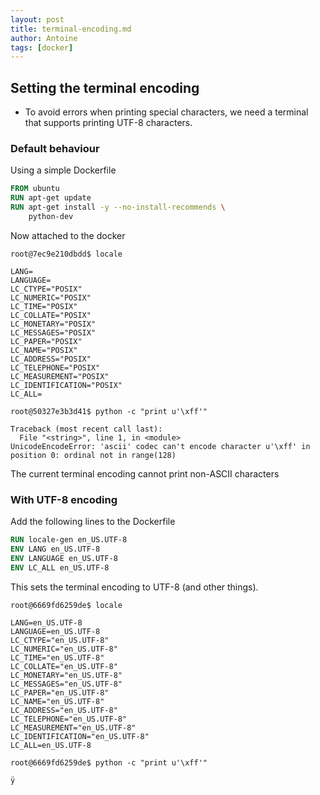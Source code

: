 ```yaml
---
layout: post
title: terminal-encoding.md
author: Antoine
tags: [docker]
---
```

## Setting the terminal encoding

- To avoid errors when printing special characters, we need a terminal that supports printing UTF-8 characters.

### Default behaviour

Using a simple Dockerfile

```Dockerfile
FROM ubuntu
RUN apt-get update
RUN apt-get install -y --no-install-recommends \
    python-dev
```

Now attached to the docker
```Shell
root@7ec9e210dbdd$ locale

LANG=
LANGUAGE=
LC_CTYPE="POSIX"
LC_NUMERIC="POSIX"
LC_TIME="POSIX"
LC_COLLATE="POSIX"
LC_MONETARY="POSIX"
LC_MESSAGES="POSIX"
LC_PAPER="POSIX"
LC_NAME="POSIX"
LC_ADDRESS="POSIX"
LC_TELEPHONE="POSIX"
LC_MEASUREMENT="POSIX"
LC_IDENTIFICATION="POSIX"
LC_ALL=

root@50327e3b3d41$ python -c "print u'\xff'"

Traceback (most recent call last):
  File "<string>", line 1, in <module>
UnicodeEncodeError: 'ascii' codec can't encode character u'\xff' in position 0: ordinal not in range(128)
```
The current terminal encoding cannot print non-ASCII characters

### With UTF-8 encoding

Add the following lines to the Dockerfile
```Dockerfile
RUN locale-gen en_US.UTF-8
ENV LANG en_US.UTF-8      
ENV LANGUAGE en_US.UTF-8  
ENV LC_ALL en_US.UTF-8    
```
This sets the terminal encoding to UTF-8 (and other things).

```Shell
root@6669fd6259de$ locale

LANG=en_US.UTF-8
LANGUAGE=en_US.UTF-8
LC_CTYPE="en_US.UTF-8"
LC_NUMERIC="en_US.UTF-8"
LC_TIME="en_US.UTF-8"
LC_COLLATE="en_US.UTF-8"
LC_MONETARY="en_US.UTF-8"
LC_MESSAGES="en_US.UTF-8"
LC_PAPER="en_US.UTF-8"
LC_NAME="en_US.UTF-8"
LC_ADDRESS="en_US.UTF-8"
LC_TELEPHONE="en_US.UTF-8"
LC_MEASUREMENT="en_US.UTF-8"
LC_IDENTIFICATION="en_US.UTF-8"
LC_ALL=en_US.UTF-8

root@6669fd6259de$ python -c "print u'\xff'"

ÿ

``` 
